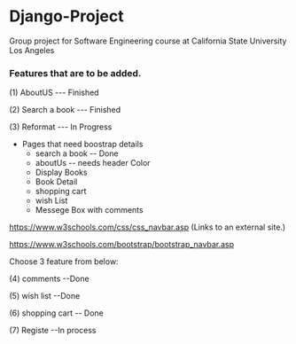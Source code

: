 # Django-Project
Group project for Software Engineering course at California State University Los Angeles

### Features that are to be added.
(1) AboutUS --- Finished  

(2) Search a book --- Finished

(3) Reformat --- In Progress

+ Pages that need boostrap details
    + search a book -- Done
    + aboutUs -- needs header Color
    + Display Books
    + Book Detail
    + shopping cart
    + wish List
    + Messege Box with comments

https://www.w3schools.com/css/css_navbar.asp (Links to an external site.)

https://www.w3schools.com/bootstrap/bootstrap_navbar.asp

 

Choose 3 feature from below:

(4) comments --Done

(5) wish list --Done

(6) shopping cart -- Done

(7) Registe --In process
